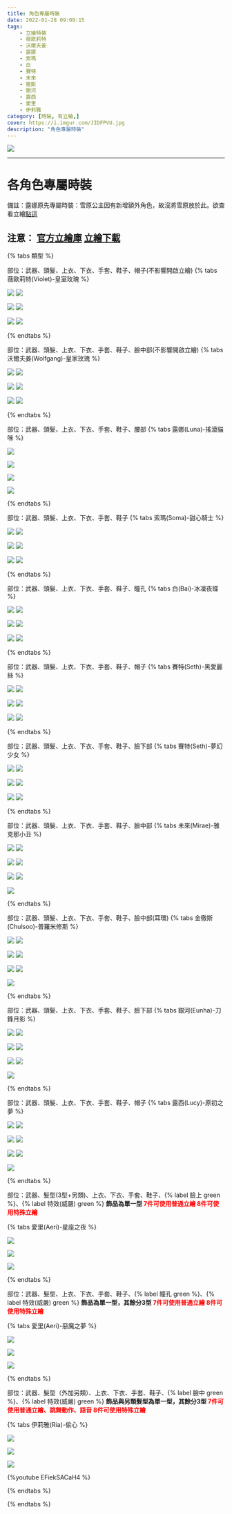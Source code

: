 ```yaml
---
title: 角色專屬時裝
date: 2022-01-28 09:09:15
tags:
    - 立繪時裝
    - 薇歐莉特
    - 沃爾夫姜
    - 露娜
    - 索瑪
    - 白
    - 賽特
    - 未來
    - 徹斯
    - 銀河
    - 露西
    - 愛里
    - 伊莉雅
category: [時裝, 有立繪,]
cover: https://i.imgur.com/JIDFPVU.jpg
description: "角色專屬時裝"
---
```


[![](https://i.imgur.com/JIDFPVUh.jpg)](https://i.imgur.com/JIDFPVU.jpg)

---
# 各角色專屬時裝

備註：露娜原先專屬時裝：雪原公主因有新增額外角色，故沒將雪原放於此。欲查看立繪[點這](https://connand.github.io/costumes/Princess/)

**注意**：
[官方立繪庫](https://closers.nexon.com/Pds/FanSiteKit)
[立繪下載](https://closers.vod.nexoncdn.co.kr/site/fansitekit/Closers_FansiteKit_Launching_AVMSP5KCGUW9P4AC.zip)
---

{% tabs 類型 %}
<!-- tab 薇歐莉特(Violet)-皇室玫瑰-->
部位：武器、頭髮、上衣、下衣、手套、鞋子、帽子(不影響開啟立繪)
{% tabs  薇歐莉特(Violet)-皇室玫瑰 %}
<!-- tab A型(混搭立繪)-->
[![](https://i.imgur.com/NG31oqMh.jpg)](https://i.imgur.com/NG31oqM.jpg)
[![](https://i.imgur.com/PLJy6Pjh.png)](https://i.imgur.com/PLJy6Pj.png)
<!-- endtab -->
<!-- tab B型-->
[![](https://i.imgur.com/9reN4GFh.jpg)](https://i.imgur.com/9reN4GF.jpg)
[![](https://i.imgur.com/lBGKwmoh.png)](https://i.imgur.com/lBGKwmo.png)
<!-- endtab -->
<!-- tab C型-->
[![](https://i.imgur.com/Nr6ZVj4h.jpg)](https://i.imgur.com/Nr6ZVj4.jpg)
[![](https://i.imgur.com/U8DfUK5h.png)](https://i.imgur.com/U8DfUK5.png)
<!-- endtab -->
{% endtabs %}
<!-- endtab -->

<!-- tab 沃爾夫姜(Wolfgang)-皇家玫瑰 -->
部位：武器、頭髮、上衣、下衣、手套、鞋子、臉中部(不影響開啟立繪)
{% tabs 沃爾夫姜(Wolfgang)-皇家玫瑰 %}
<!-- tab A型(混搭立繪)-->
[![](https://i.imgur.com/HpKR6Pih.jpg)](https://i.imgur.com/HpKR6Pi.jpg)
[![](https://i.imgur.com/x4ZH2Mch.png)](https://i.imgur.com/x4ZH2Mc.png)
<!-- endtab -->
<!-- tab B型-->
[![](https://i.imgur.com/yvvLTvgh.jpg)](https://i.imgur.com/yvvLTvg.jpg)
[![](https://i.imgur.com/riX9cIwh.png)](https://i.imgur.com/riX9cIw.png)
<!-- endtab -->
<!-- tab C型-->
[![](https://i.imgur.com/eWDxdFth.jpg)](https://i.imgur.com/eWDxdFt.jpg)
[![](https://i.imgur.com/yc233tvh.png)](https://i.imgur.com/yc233tv.png)
<!-- endtab -->
{% endtabs %}
<!-- endtab -->

<!-- tab 露娜(Luna)-搖滾貓咪-->
部位：武器、頭髮、上衣、下衣、手套、鞋子、腰部
{% tabs 露娜(Luna)-搖滾貓咪 %}
<!-- tab A型(混搭立繪)-->
[![](https://i.imgur.com/9lsQ4pVh.jpg)](https://i.imgur.com/9lsQ4pV.jpg)
<!-- endtab -->
<!-- tab B型-->
[![](https://i.imgur.com/lZxvXiYh.jpg)](https://i.imgur.com/lZxvXiY.jpg)
<!-- endtab -->
<!-- tab C型-->
[![](https://i.imgur.com/DncKtx8h.jpg)](https://i.imgur.com/DncKtx8.jpg)
<!-- endtab -->
<!-- tab 模組圖 -->
[![](https://i.imgur.com/tp2EfgHh.png)](https://i.imgur.com/tp2EfgH.png)
<!-- endtab -->
{% endtabs %}
<!-- endtab -->

<!-- tab 索瑪(Soma)-甜心騎士 -->
部位：武器、頭髮、上衣、下衣、手套、鞋子
{% tabs 索瑪(Soma)-甜心騎士 %}
<!-- tab A型(混搭立繪)-->
[![](https://i.imgur.com/kSRfW2Th.jpg)](https://i.imgur.com/kSRfW2T.jpg)
[![](https://i.imgur.com/J28Olyjh.png)](https://i.imgur.com/J28Olyj.png)
<!-- endtab -->
<!-- tab B型-->
[![](https://i.imgur.com/xARdgLZh.jpg)](https://i.imgur.com/xARdgLZ.jpg)
[![](https://i.imgur.com/zOyPqtTh.png)](https://i.imgur.com/zOyPqtT.png)
<!-- endtab -->
<!-- tab C型-->
[![](https://i.imgur.com/ex6k44Rh.jpg)](https://i.imgur.com/ex6k44R.jpg)
[![](https://i.imgur.com/uKzDtK5h.png)](https://i.imgur.com/uKzDtK5.png)
<!-- endtab -->
{% endtabs %}
<!-- endtab -->

<!-- tab 白(Bai)-冰凜夜蝶 -->
部位：武器、頭髮、上衣、下衣、手套、鞋子、瞳孔
{% tabs 白(Bai)-冰凜夜蝶 %}
<!-- tab A型(混搭立繪) -->
[![](https://i.imgur.com/qVuBTnph.jpg)](https://i.imgur.com/qVuBTnp.jpg)
[![](https://i.imgur.com/tlTEXs3h.png)](https://i.imgur.com/tlTEXs3.png)
<!-- endtab -->
<!-- tab B型-->
[![](https://i.imgur.com/3uw5IQvh.jpg)](https://i.imgur.com/3uw5IQv.jpg)
[![](https://i.imgur.com/JqUofufh.png)](https://i.imgur.com/JqUofuf.png)
<!-- endtab -->
<!-- tab C型-->
[![](https://i.imgur.com/8Z62T6hh.jpg)](https://i.imgur.com/8Z62T6h.jpg)
[![](https://i.imgur.com/gA2ABOnh.png)](https://i.imgur.com/gA2ABOn.png)
<!-- endtab -->
<!-- endtab -->
{% endtabs %}
<!-- endtab -->

<!-- tab 賽特(Seth)-黑愛麗絲 -->
部位：武器、頭髮、上衣、下衣、手套、鞋子、帽子
{% tabs 賽特(Seth)-黑愛麗絲 %}
<!-- tab A型(混搭立繪)-->
[![](https://i.imgur.com/d4i87xSh.jpg)](https://i.imgur.com/d4i87xS.jpg)
[![](https://i.imgur.com/SEy0hKCh.png)](https://i.imgur.com/SEy0hKC.png)
<!-- endtab -->
<!-- tab B型-->
[![](https://i.imgur.com/1ZQMOCNh.jpg)](https://i.imgur.com/1ZQMOCN.jpg)
[![](https://i.imgur.com/A5hB9Sfh.png)](https://i.imgur.com/A5hB9Sf.png)
<!-- endtab -->
<!-- tab C型-->
[![](https://i.imgur.com/MZnQfCih.jpg)](https://i.imgur.com/MZnQfCi.jpg)
[![](https://i.imgur.com/HHMKEVhh.png)](https://i.imgur.com/HHMKEVh.png)
<!-- endtab -->
{% endtabs %}
<!-- endtab -->

<!-- tab 賽特(Seth)-夢幻少女 -->
部位：武器、頭髮、上衣、下衣、手套、鞋子、臉下部
{% tabs 賽特(Seth)-夢幻少女 %}
<!-- tab A型(混搭立繪)-->
[![](https://i.imgur.com/3U14ZMlh.jpg)](https://i.imgur.com/3U14ZMl.jpg)
[![](https://i.imgur.com/QB40D6th.png)](https://i.imgur.com/QB40D6t.png)
<!-- endtab -->
<!-- tab B型-->
[![](https://i.imgur.com/sHFvQ0oh.jpg)](https://i.imgur.com/sHFvQ0o.jpg)
[![](https://i.imgur.com/Vm2LyFJh.png)](https://i.imgur.com/Vm2LyFJ.png)
<!-- endtab -->
<!-- tab C型-->
[![](https://i.imgur.com/BYPWVO0h.jpg)](https://i.imgur.com/BYPWVO0.jpg)
[![](https://i.imgur.com/dfWXWkDh.png)](https://i.imgur.com/dfWXWkD.png)
<!-- endtab -->
{% endtabs %}
<!-- endtab -->

<!-- tab 未來(Mirae)-雅克那小丑 -->
部位：武器、頭髮、上衣、下衣、手套、鞋子、臉中部
{% tabs 未來(Mirae)-雅克那小丑 %}
<!-- tab A型-->
[![](https://i.imgur.com/l6sOlrqh.jpg)](https://i.imgur.com/l6sOlrq.jpg)
[![](https://i.imgur.com/HTMV24oh.png)](https://i.imgur.com/HTMV24o.png)
<!-- endtab -->
<!-- tab B型-->
[![](https://i.imgur.com/vDWjwlqh.jpg)](https://i.imgur.com/vDWjwlq.jpg)
[![](https://i.imgur.com/0pDgs0Vh.png)](https://i.imgur.com/0pDgs0V.png)
<!-- endtab -->
<!-- tab C型-->
[![](https://i.imgur.com/HhJ6yhMh.jpg)](https://i.imgur.com/HhJ6yhM.jpg)
[![](https://i.imgur.com/pEh6A0ch.png)](https://i.imgur.com/pEh6A0c.png)
<!-- endtab -->
<!-- tab 混搭立繪 -->
[![](https://i.imgur.com/LNf62ZKh.jpg)](https://i.imgur.com/LNf62ZK.jpg)
<!-- endtab -->
{% endtabs %}
<!-- endtab -->

<!-- tab 金徹斯(Chulsoo)-普羅米修斯 -->
部位：武器、頭髮、上衣、下衣、手套、鞋子、臉中部(耳環)
{% tabs 金徹斯(Chulsoo)-普羅米修斯 %}
<!-- tab A型-->
[![](https://i.imgur.com/E6R2qvqh.jpg)](https://i.imgur.com/E6R2qvq.jpg)
[![](https://i.imgur.com/Z9rhuGwh.png)](https://i.imgur.com/Z9rhuGw.png)
<!-- endtab -->
<!-- tab B型-->
[![](https://i.imgur.com/F9xjAfuh.jpg)](https://i.imgur.com/F9xjAfu.jpg)
[![](https://i.imgur.com/DPaakmVh.png)](https://i.imgur.com/DPaakmV.png)
<!-- endtab -->
<!-- tab C型-->
[![](https://i.imgur.com/CJnhEeWh.jpg)](https://i.imgur.com/CJnhEeW.jpg)
[![](https://i.imgur.com/ifxLGWgh.png)](https://i.imgur.com/ifxLGWg.png)
<!-- endtab -->
<!-- tab 混搭立繪 -->
[![](https://i.imgur.com/Oiy5Yg9h.jpg)](https://i.imgur.com/Oiy5Yg9.jpg)
<!-- endtab -->
{% endtabs %}
<!-- endtab -->

<!-- tab 銀河(Eunha)-刀鋒月影 -->
部位：武器、頭髮、上衣、下衣、手套、鞋子、臉下部
{% tabs 銀河(Eunha)-刀鋒月影 %}
<!-- tab A型-->
[![](https://i.imgur.com/1Zfde6Mh.jpg)](https://i.imgur.com/1Zfde6M.jpg)
[![](https://i.imgur.com/AmK97Y4h.png)](https://i.imgur.com/AmK97Y4.png)
<!-- endtab -->
<!-- tab B型-->
[![](https://i.imgur.com/J0ljfANh.jpg)](https://i.imgur.com/J0ljfAN.jpg)
[![](https://i.imgur.com/WMtiMOah.png)](https://i.imgur.com/WMtiMOa.png)
<!-- endtab -->
<!-- tab C型-->
[![](https://i.imgur.com/HyazfHnh.jpg)](https://i.imgur.com/HyazfHn.jpg)
[![](https://i.imgur.com/d6fvAMIh.png)](https://i.imgur.com/d6fvAMI.png)
<!-- endtab -->
<!-- tab 混搭立繪 -->
[![](https://i.imgur.com/xictnCBh.jpg)](https://i.imgur.com/xictnCB.jpg)
<!-- endtab -->
{% endtabs %}
<!-- endtab -->

<!-- tab 露西(Lucy)-原初之夢 -->
部位：武器、頭髮、上衣、下衣、手套、鞋子、帽子
{% tabs 露西(Lucy)-原初之夢 %}
<!-- tab A型-->
[![](https://i.imgur.com/rQN9NGUh.jpg)](https://i.imgur.com/rQN9NGU.jpg)
[![](https://i.imgur.com/eAcRZRQh.png)](https://i.imgur.com/eAcRZRQ.png)
<!-- endtab -->
<!-- tab B型-->
[![](https://i.imgur.com/AG9Ghhbh.jpg)](https://i.imgur.com/AG9Ghhb.jpg)
[![](https://i.imgur.com/csUysCCh.png)](https://i.imgur.com/csUysCC.png)
<!-- endtab -->
<!-- tab C型-->
[![](https://i.imgur.com/PL54cpzh.jpg)](https://i.imgur.com/PL54cpz.jpg)
[![](https://i.imgur.com/FodOwtzh.png)](https://i.imgur.com/FodOwtz.png)
<!-- endtab -->
<!-- tab 混搭立繪 -->
[![](https://i.imgur.com/Dxm2C06h.jpg)](https://i.imgur.com/Dxm2C06.jpg)
<!-- endtab -->
{% endtabs %}
<!-- endtab -->

<!-- tab 愛里(Aeri)-星座之夜 -->
部位：武器、髮型(3型+另類)、上衣、下衣、手套、鞋子、{% label 臉上 green %}、{% label 特效(威嚴) green %}
**飾品為單一型
<font color=#f00>7件可使用普通立繪</font>
<font color=#f00>8件可使用特殊立繪</font>**

{% tabs 愛里(Aeri)-星座之夜 %}
<!-- tab 普通立繪-->
[![](https://i.imgur.com/uAjDtuoh.jpg)](https://i.imgur.com/uAjDtuo.jpg)
<!-- endtab -->
<!-- tab 特殊立繪-->
[![](https://i.imgur.com/uJFrkZ8h.jpg)](https://i.imgur.com/uJFrkZ8.jpg)
<!-- endtab -->
<!-- tab 模組圖片-->
[![](https://i.imgur.com/fqHfoEwh.png)](https://i.imgur.com/fqHfoEw.png)
<!-- endtab -->
{% endtabs %}
<!-- endtab -->

<!-- tab 愛里(Aeri)-惡魔之夢 -->
部位：武器、髮型、上衣、下衣、手套、鞋子、{% label 瞳孔 green %}、{% label 特效(威嚴) green %}
**飾品為單一型，其餘分3型
<font color=#f00>7件可使用普通立繪</font>
<font color=#f00>8件可使用特殊立繪</font>**

{% tabs 愛里(Aeri)-惡魔之夢 %}
<!-- tab 普通立繪-->
[![](https://i.imgur.com/eXf3RNeh.png)](https://i.imgur.com/eXf3RNe.png)
<!-- endtab -->
<!-- tab 特殊立繪-->
[![](https://i.imgur.com/jM0AvjHh.png)](https://i.imgur.com/jM0AvjH.png)
<!-- endtab -->
<!-- tab 模組圖片-->
[![](https://i.imgur.com/8nubYWzh.png)](https://i.imgur.com/8nubYWz.png)
<!-- endtab -->
{% endtabs %}
<!-- endtab -->

<!-- tab 伊莉雅(Ria)-偷心 -->
部位：武器、髮型（外加另類）、上衣、下衣、手套、鞋子、{% label 臉中 green %}、{% label 特效(威嚴) green %}
**飾品與另類髮型為單一型，其餘分3型
<font color=#f00>7件可使用普通立繪、跳舞動作、語音</font>
<font color=#f00>8件可使用特殊立繪</font>**

{% tabs 伊莉雅(Ria)-偷心 %}
<!-- tab 普通立繪-->
[![](https://imgur.com/x6MNYOQ.png)](https://imgur.com/x6MNYOQ.png)
<!-- endtab -->
<!-- tab 特殊立繪-->
[![](https://imgur.com/VsFd1bx.png)](https://imgur.com/VsFd1bx.png)
<!-- endtab -->
<!-- tab 模組圖片-->
[![](https://imgur.com/bxOKkdM.png)](https://imgur.com/bxOKkdM.png)
<!-- endtab -->
<!-- tab 跳舞動作-->
{%youtube EFiekSACaH4 %}
<!-- endtab -->
{% endtabs %}
<!-- endtab -->

{% endtabs %}
